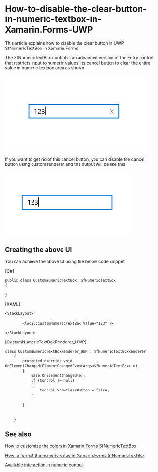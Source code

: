 # How-to-disable-the-clear-button-in-numeric-textbox-in-Xamarin.Forms-UWP

This article explains how to disable the clear button in UWP SfNumericTextBox in Xamarin.Forms

The SfNumericTextBox control is an advanced version of the Entry control that restricts input to numeric values. Its cancel button to clear the entire value in numeric textbox area as shown

 ![Output image of NumericTextBox with ClearButton](Outputs/NumericTextBoxWithClearButton.png)

If you want to get rid of this cancel button, you can disable the cancel button using custom renderer and the output will be like this

 ![Output image of NumericTextBox without ClearButton](Outputs/NumericTextBoxWithoutClearButton.png)
 
## Creating the above UI

You can achieve the above UI using the below code snippet

[C#]

```
public class CustomNumericTextBox: SfNumericTextBox
{

}
```

[XAML]

```
<StackLayout>

        <local:CustomNumericTextBox Value="123" />

</StackLayout>
```

[CustomNumericTextBoxRenderer_UWP]

```
class CustomNumericTextBoxRenderer_UWP : SfNumericTextBoxRenderer
    {
        protected override void OnElementChanged(ElementChangedEventArgs<SfNumericTextBox> e)
        {
            base.OnElementChanged(e);
            if (Control != null)
            {
                Control.ShowClearButton = false;
            }

        }

        
    }
```    

## See also

[How to customize the colors in Xamarin.Forms SfNumericTextBox](https://help.syncfusion.com/xamarin/numeric-entry/colors)

[How to format the numeric value in Xamarin.Forms SfNumericTextBox](https://help.syncfusion.com/xamarin/numeric-entry/number-formatting)

[Available interaction in numeric control](https://help.syncfusion.com/xamarin/numeric-entry/events-and-interactivity)





